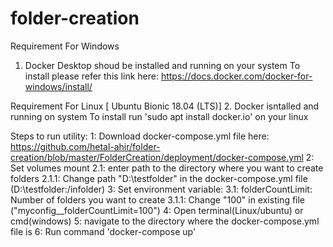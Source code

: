 # folder-creation
Requirement For Windows
  1. Docker Desktop shoud be installed and running on your system
  To install please refer this link here: https://docs.docker.com/docker-for-windows/install/
  
  Requirement For Linux [ Ubuntu Bionic 18.04 (LTS)]
  2. Docker isntalled and running on system
  To install run 'sudo apt install docker.io' on your linux
  
  
Steps to run utility:
1: Download docker-compose.yml file here:  https://github.com/hetal-ahir/folder-creation/blob/master/FolderCreation/deployment/docker-compose.yml
2: Set volumes mount 
   2.1: enter path to the directory where you want to create folders 
    2.1.1: Change path "D:\testfolder\" in the docker-compose.yml file (D:\testfolder\:/infolder)
3: Set environment variable:
  3.1: folderCountLimit: Number of folders you want to create
    3.1.1: Change "100" in existing file ("myconfig__folderCountLimit=100")
4: Open terminal(Linux/ubuntu) or cmd(windows)
5: navigate to the directory where the docker-compose.yml file is
6: Run command 'docker-compose up'
